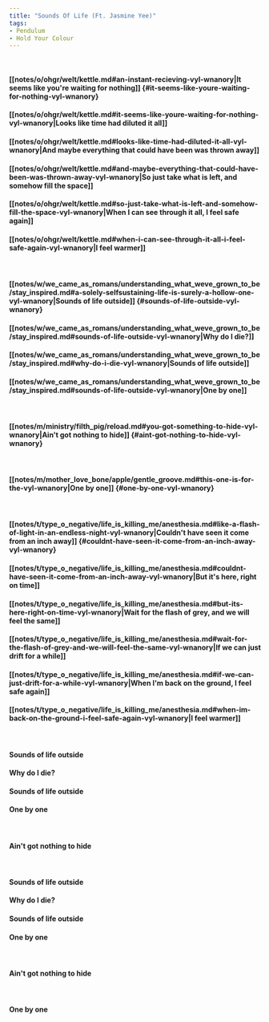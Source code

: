 ```yaml
---
title: "Sounds Of Life (Ft. Jasmine Yee)"
tags:
- Pendulum
- Hold Your Colour
---
```

&nbsp;
#### [[notes/o/ohgr/welt/kettle.md#an-instant-recieving-vyl-wnanory|It seems like you're waiting for nothing]] {#it-seems-like-youre-waiting-for-nothing-vyl-wnanory}
#### [[notes/o/ohgr/welt/kettle.md#it-seems-like-youre-waiting-for-nothing-vyl-wnanory|Looks like time had diluted it all]]
#### [[notes/o/ohgr/welt/kettle.md#looks-like-time-had-diluted-it-all-vyl-wnanory|And maybe everything that could have been was thrown away]]
#### [[notes/o/ohgr/welt/kettle.md#and-maybe-everything-that-could-have-been-was-thrown-away-vyl-wnanory|So just take what is left, and somehow fill the space]]
#### [[notes/o/ohgr/welt/kettle.md#so-just-take-what-is-left-and-somehow-fill-the-space-vyl-wnanory|When I can see through it all, I feel safe again]]
#### [[notes/o/ohgr/welt/kettle.md#when-i-can-see-through-it-all-i-feel-safe-again-vyl-wnanory|I feel warmer]]
&nbsp;
#### [[notes/w/we_came_as_romans/understanding_what_weve_grown_to_be/stay_inspired.md#a-solely-selfsustaining-life-is-surely-a-hollow-one-vyl-wnanory|Sounds of life outside]] {#sounds-of-life-outside-vyl-wnanory}
#### [[notes/w/we_came_as_romans/understanding_what_weve_grown_to_be/stay_inspired.md#sounds-of-life-outside-vyl-wnanory|Why do I die?]]
#### [[notes/w/we_came_as_romans/understanding_what_weve_grown_to_be/stay_inspired.md#why-do-i-die-vyl-wnanory|Sounds of life outside]]
#### [[notes/w/we_came_as_romans/understanding_what_weve_grown_to_be/stay_inspired.md#sounds-of-life-outside-vyl-wnanory|One by one]]
&nbsp;
#### [[notes/m/ministry/filth_pig/reload.md#you-got-something-to-hide-vyl-wnanory|Ain't got nothing to hide]] {#aint-got-nothing-to-hide-vyl-wnanory}
&nbsp;
#### [[notes/m/mother_love_bone/apple/gentle_groove.md#this-one-is-for-the-vyl-wnanory|One by one]] {#one-by-one-vyl-wnanory}
&nbsp;
#### [[notes/t/type_o_negative/life_is_killing_me/anesthesia.md#like-a-flash-of-light-in-an-endless-night-vyl-wnanory|Couldn't have seen it come from an inch away]] {#couldnt-have-seen-it-come-from-an-inch-away-vyl-wnanory}
#### [[notes/t/type_o_negative/life_is_killing_me/anesthesia.md#couldnt-have-seen-it-come-from-an-inch-away-vyl-wnanory|But it's here, right on time]]
#### [[notes/t/type_o_negative/life_is_killing_me/anesthesia.md#but-its-here-right-on-time-vyl-wnanory|Wait for the flash of grey, and we will feel the same]]
#### [[notes/t/type_o_negative/life_is_killing_me/anesthesia.md#wait-for-the-flash-of-grey-and-we-will-feel-the-same-vyl-wnanory|If we can just drift for a while]]
#### [[notes/t/type_o_negative/life_is_killing_me/anesthesia.md#if-we-can-just-drift-for-a-while-vyl-wnanory|When I'm back on the ground, I feel safe again]]
#### [[notes/t/type_o_negative/life_is_killing_me/anesthesia.md#when-im-back-on-the-ground-i-feel-safe-again-vyl-wnanory|I feel warmer]]
&nbsp;
#### Sounds of life outside
#### Why do I die?
#### Sounds of life outside
#### One by one
&nbsp;
#### Ain't got nothing to hide
&nbsp;
#### Sounds of life outside
#### Why do I die?
#### Sounds of life outside
#### One by one
&nbsp;
#### Ain't got nothing to hide
&nbsp;
#### One by one
